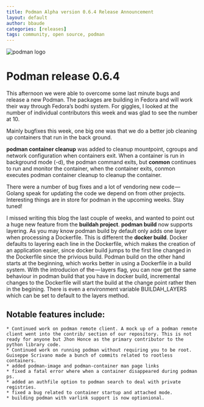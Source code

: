 ```yaml
---
title: Podman Alpha version 0.6.4 Release Announcement
layout: default
author: bbaude
categories: [releases]
tags: community, open source, podman
---
```


<img src="https://podman.io/images/podman.svg" alt="podman logo">

# Podman release 0.6.4
This afternoon we were able to overcome some last minute bugs and release a new Podman. The packages are building in Fedora and will work their way through Fedora’s bodhi system. For giggles, I looked at the number of individual contributors this week and was glad to see the number at 10.

Mainly bugfixes this week, one big one was that we do a better job cleaning up containers that run in the back ground.
<!--readmore-->

**podman container cleanup** was added to cleanup mountpoint, cgroups and network configuration when containers exit. When a container is run in background mode (-d), the podman command exits, but **conmon** continues to run and monitor the container, when the container exits, conmon executes podman container cleanup to cleanup the container.

There were a number of bug fixes and a lot of vendoring new code — Golang speak for updating the code we depend on from other projects. Interesting things are in store for podman in the upcoming weeks. Stay tuned!

I missed writing this blog the last couple of weeks, and wanted to point out a huge new feature from the **buildah project**. **podman build** now supports layering. As you may know podman build by default only adds one layer when processing a Dockerfile. This is different the **docker build**. Docker defaults to layering each line in the Dockerfile, which makes the creation of an application easier, since docker build jumps to the first line changed in the Dockerfile since the privious build. Podman build on the other hand starts at the beginning, which works better in using a Dockerfile in a build system. With the introducion of the — layers flag, you can now get the same behaviour in podman build that you have in docker build, incremental changes to the Dockerfile will start the build at the change point rather then in the begining. There is even a environment variable BUILDAH_LAYERS which can be set to default to the layers method.

## Notable features include:

    * Continued work on podman remote client. A mock up of a podman remote client went into the contrib/ section of our repository. This is not ready for anyone but Jhon Honce as the primary contributor to the python library code.
    * Continued work on running podman without requiring you to be root. Guiseppe Scrivano made a bunch of commits related to rootless containers.
    * added podman-image and podman-container man page links
    * fixed a fatal error where when a container disappeared during podman ps.
    * added an authfile option to podman search to deal with private registries.
    * fixed a bug related to container startup and attached mode.
    * building podman with varlink support is now optionional.
